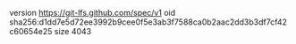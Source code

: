 version https://git-lfs.github.com/spec/v1
oid sha256:d1dd7e5d72ee3992b9cee0f5e3ab3f7588ca0b2aac2dd3b3df7cf42c60654e25
size 4043
